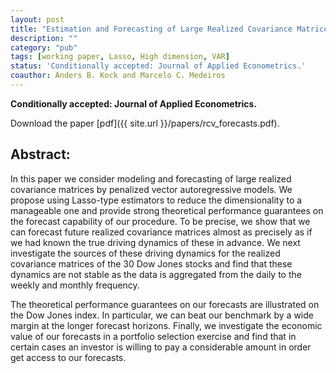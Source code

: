 ```yaml
---
layout: post
title: "Estimation and Forecasting of Large Realized Covariance Matrices and Portfolio Choice."
description: ""
category: "pub"
tags: [working paper, Lasso, High dimension, VAR]
status: 'Conditionally accepted: Journal of Applied Econometrics.'
coauthor: Anders B. Kock and Marcelo C. Medeiros
---
```


**Conditionally accepted: Journal of Applied Econometrics.**

Download the paper [pdf]({{ site.url }}/papers/rcv_forecasts.pdf).

## Abstract:


In this paper we consider modeling and forecasting of large realized covariance matrices by penalized vector autoregressive models. We propose using Lasso-type estimators to reduce the dimensionality to a manageable one and provide strong theoretical performance guarantees on the forecast capability of our procedure. To be precise, we show that we can forecast future realized covariance matrices almost as precisely as if we had known the true driving dynamics of these in advance. We next investigate the sources of these driving dynamics for the realized covariance matrices of the 30 Dow Jones stocks and find that these dynamics are not stable as the data is aggregated from the daily to the weekly and monthly frequency.

The theoretical performance guarantees on our forecasts are illustrated on the Dow Jones index. In particular, we can beat our benchmark by a wide margin at the longer forecast horizons. Finally, we investigate the economic value of our forecasts in a portfolio selection exercise and find that in certain cases an investor is willing to pay a considerable amount in order get access to our forecasts.  
